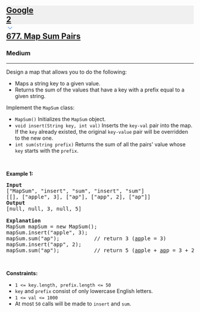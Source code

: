 <h2><a href="https://leetcode.com/problems/map-sum-pairs/"><div id="big-omega-company-tags"><div id="big-omega-topbar"><div class="companyTagsContainer" style="overflow-x: scroll; flex-wrap: nowrap;"><div class="companyTagsContainer--tag" style="background-color: rgba(0, 10, 32, 0.05);"><div>Google</div><div class="companyTagsContainer--tagOccurence">2</div></div></div><div class="companyTagsContainer--chevron"><div><svg version="1.1" id="icon" xmlns="http://www.w3.org/2000/svg" xmlns:xlink="http://www.w3.org/1999/xlink" x="0px" y="0px" viewBox="0 0 32 32" fill="#4087F1" xml:space="preserve" style="width: 20px;"><polygon points="16,22 6,12 7.4,10.6 16,19.2 24.6,10.6 26,12 "></polygon><rect id="_x3C_Transparent_Rectangle_x3E_" class="st0" fill="none" width="32" height="32"></rect></svg></div></div></div></div>677. Map Sum Pairs</a></h2><h3>Medium</h3><hr><div><p>Design a map that allows you to do the following:</p>

<ul>
	<li>Maps a string key to a given value.</li>
	<li>Returns the sum of the values that have a key with a prefix equal to a given string.</li>
</ul>

<p>Implement the <code>MapSum</code> class:</p>

<ul>
	<li><code>MapSum()</code> Initializes the <code>MapSum</code> object.</li>
	<li><code>void insert(String key, int val)</code> Inserts the <code>key-val</code> pair into the map. If the <code>key</code> already existed, the original <code>key-value</code> pair will be overridden to the new one.</li>
	<li><code>int sum(string prefix)</code> Returns the sum of all the pairs' value whose <code>key</code> starts with the <code>prefix</code>.</li>
</ul>

<p>&nbsp;</p>
<p><strong class="example">Example 1:</strong></p>

<pre><strong>Input</strong>
["MapSum", "insert", "sum", "insert", "sum"]
[[], ["apple", 3], ["ap"], ["app", 2], ["ap"]]
<strong>Output</strong>
[null, null, 3, null, 5]

<strong>Explanation</strong>
MapSum mapSum = new MapSum();
mapSum.insert("apple", 3);  
mapSum.sum("ap");           // return 3 (<u>ap</u>ple = 3)
mapSum.insert("app", 2);    
mapSum.sum("ap");           // return 5 (<u>ap</u>ple + <u>ap</u>p = 3 + 2 = 5)
</pre>

<p>&nbsp;</p>
<p><strong>Constraints:</strong></p>

<ul>
	<li><code>1 &lt;= key.length, prefix.length &lt;= 50</code></li>
	<li><code>key</code> and <code>prefix</code> consist of only lowercase English letters.</li>
	<li><code>1 &lt;= val &lt;= 1000</code></li>
	<li>At most <code>50</code> calls will be made to <code>insert</code> and <code>sum</code>.</li>
</ul>
</div>